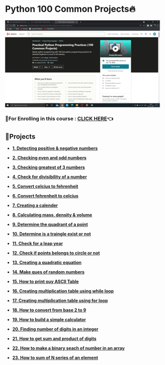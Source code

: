# Python 100 Common Projects🔥

<img src="https://github.com/kishanrajput23/Self-Learning/blob/main/Python%20100%20Common%20Projects/100%20Common%20Projects.png" alt="">

### 🔸For Enrolling in this course : [CLICK HERE](https://www.udemy.com/course/100-python-programming-best-practices-for-absolute-beginner/)👈

## 📌Projects

- **[1. Detecting positive & negative numbers](https://github.com/kishanrajput23/Self-Learning/blob/main/Python%20100%20Common%20Projects/Projects/1.%20Detecting%20posituve%20%26%20negative%20numbers.py)**

- **[2. Checking even and odd numbers](https://github.com/kishanrajput23/Self-Learning/blob/main/Python%20100%20Common%20Projects/Projects/2.%20Checking%20even%20and%20odd%20numbers.py)**

- **[3. Checking greatest of 3 numbers](https://github.com/kishanrajput23/Self-Learning/blob/main/Python%20100%20Common%20Projects/Projects/3.%20Checking%20greatest%20of%203%20numbers.py)**

- **[4. Check for divisibility of a number](https://github.com/kishanrajput23/Self-Learning/blob/main/Python%20100%20Common%20Projects/Projects/4.%20Check%20for%20divisibility%20of%20a%20number.py)**

- **[5. Convert celcius to fehrenheit](https://github.com/kishanrajput23/Self-Learning/blob/main/Python%20100%20Common%20Projects/Projects/5.%20Convert%20celcius%20to%20fehrenheit.py)**

- **[6. Convert fehrenheit to celcius](https://github.com/kishanrajput23/Self-Learning/blob/main/Python%20100%20Common%20Projects/Projects/6.%20Convert%20fehrenheit%20to%20celcius.py)**

- **[7. Creating a calender](https://github.com/kishanrajput23/Self-Learning/blob/main/Python%20100%20Common%20Projects/Projects/7.%20Creating%20a%20calender.py)**

- **[8. Calculating mass, density & volume](https://github.com/kishanrajput23/Self-Learning/blob/main/Python%20100%20Common%20Projects/Projects/8.%20Calculating%20mass%2C%20density%20%26%20volume.py)**

- **[9. Determine the quadrant of a point](https://github.com/kishanrajput23/Self-Learning/blob/main/Python%20100%20Common%20Projects/Projects/9.%20Determine%20the%20quadrant%20of%20a%20point.py)**

- **[10. Determine is a traingle exist or not](https://github.com/kishanrajput23/Self-Learning/blob/main/Python%20100%20Common%20Projects/Projects/10.%20Determine%20is%20a%20traingle%20exist%20or%20not.py)**

- **[11. Check for a leap year](https://github.com/kishanrajput23/Self-Learning/blob/main/Python%20100%20Common%20Projects/Projects/11.%20Check%20for%20a%20leap%20year.py)**

- **[12. Check if points belongs to circle or not](https://github.com/kishanrajput23/Self-Learning/blob/main/Python%20100%20Common%20Projects/Projects/12.%20Check%20if%20points%20belongs%20to%20circle%20or%20not.py)**

- **[13. Creating a quadratic equation](https://github.com/kishanrajput23/Self-Learning/blob/main/Python%20100%20Common%20Projects/Projects/13.%20Creating%20a%20quadratic%20equation.py)**

- **[14. Make ques of random numbers](https://github.com/kishanrajput23/Self-Learning/blob/main/Python%20100%20Common%20Projects/Projects/14.%20Make%20ques%20of%20random%20numbers.py)**

- **[15. How to print ouy ASCII Table](https://github.com/kishanrajput23/Self-Learning/blob/main/Python%20100%20Common%20Projects/Projects/15.%20How%20to%20print%20ouy%20ASCII%20Table.py)**

- **[16. Creating multiplication table using while loop](https://github.com/kishanrajput23/Self-Learning/blob/main/Python%20100%20Common%20Projects/Projects/16.%20Creating%20multiplication%20table%20using%20while%20loop.py)**

- **[17. Creating multiplication table using for loop](https://github.com/kishanrajput23/Self-Learning/blob/main/Python%20100%20Common%20Projects/Projects/17.%20Creating%20multiplication%20table%20using%20for%20loop.py)**

- **[18. How to convert from base 2 to 9](https://github.com/kishanrajput23/Self-Learning/blob/main/Python%20100%20Common%20Projects/Projects/18.%20How%20to%20convert%20from%20base%202%20to%209.py)**

- **[19. How to build a simple calculator](https://github.com/kishanrajput23/Self-Learning/blob/main/Python%20100%20Common%20Projects/Projects/19.%20How%20to%20build%20a%20simple%20calculator.py)**

- **[20. Finding number of digits in an integer](https://github.com/kishanrajput23/Self-Learning/blob/main/Python%20100%20Common%20Projects/Projects/20.%20Finding%20number%20of%20digits%20in%20an%20integer.py)**

- **[21. How to get sum and product of digits](https://github.com/kishanrajput23/Self-Learning/blob/main/Python%20100%20Common%20Projects/Projects/21.%20How%20to%20get%20sum%20and%20product%20of%20digits.py)**

- **[22. How to make a binary seach of number in an array](https://github.com/kishanrajput23/Self-Learning/blob/main/Python%20100%20Common%20Projects/Projects/22.%20How%20to%20make%20a%20binary%20seach%20of%20number%20in%20an%20array.py)**

- **[23. How to sum of N series of an element](https://github.com/kishanrajput23/Self-Learning/blob/main/Python%20100%20Common%20Projects/Projects/23.%20How%20to%20sum%20of%20N%20series%20of%20an%20element.py)**
